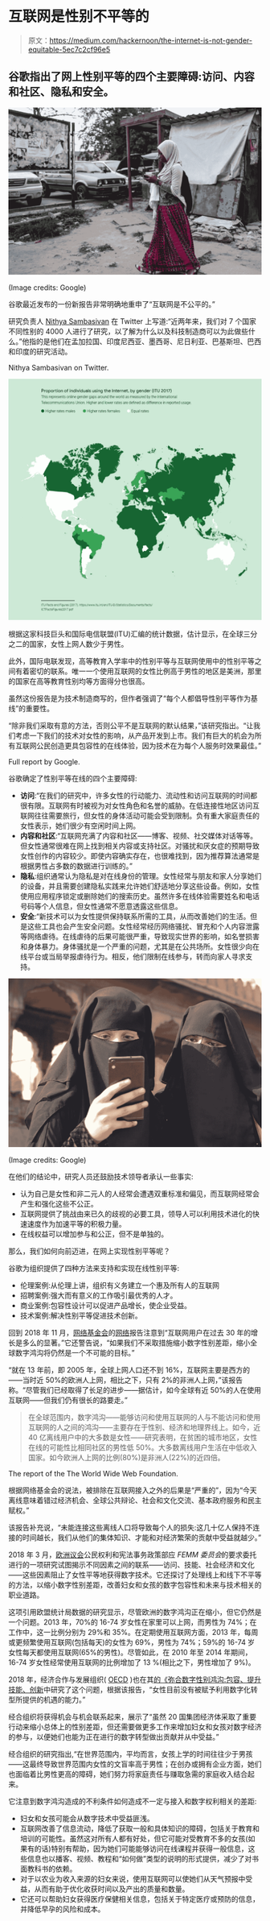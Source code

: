 # 互联网是性别不平等的

> 原文：<https://medium.com/hackernoon/the-internet-is-not-gender-equitable-5ec7c2cf96e5>

## 谷歌指出了网上性别平等的四个主要障碍:访问、内容和社区、隐私和安全。

![](img/60ebb73cf61255d1198baadb4513f5f4.png)

(Image credits: Google)

谷歌最近发布的一份新报告非常明确地重申了“互联网是不公平的。”

研究负责人 [Nithya Sambasivan](https://medium.com/u/30749b162d20?source=post_page-----5ec7c2cf96e5--------------------------------) 在 Twitter 上写道:“近两年来，我们对 7 个国家不同性别的 4000 人进行了研究，以了解为什么以及科技制造商可以为此做些什么。”他指的是他们在孟加拉国、印度尼西亚、墨西哥、尼日利亚、巴基斯坦、巴西和印度的研究活动。

Nithya Sambasivan ‏on Twitter.

![](img/6d7d6aa72de45681b1ad1b8a3d466458.png)

根据这家科技巨头和国际电信联盟(ITU)汇编的统计数据，估计显示，在全球三分之二的国家，女性上网人数少于男性。

此外，国际电联发现，高等教育入学率中的性别平等与互联网使用中的性别平等之间有着密切的联系。唯一一个使用互联网的女性比例高于男性的地区是美洲，那里的国家在高等教育性别均等方面得分也很高。

虽然这份报告是为技术制造商写的，但作者强调了“每个人都倡导性别平等作为基线”的重要性。

“除非我们采取有意的方法，否则公平不是互联网的默认结果，”该研究指出。“让我们考虑一下我们的技术对女性的影响，从产品开发到上市。我们有巨大的机会为所有互联网公民创造更具包容性的在线体验，因为技术在为每个人服务时效果最佳。”

Full report by Google.

谷歌确定了性别平等在线的四个主要障碍:

*   **访问**:“在我们的研究中，许多女性的行动能力、流动性和访问互联网的时间都很有限。互联网有时被视为对女性角色和名誉的威胁。在低连接性地区访问互联网往往需要旅行，但女性的身体活动可能会受到限制。负有重大家庭责任的女性表示，她们很少有空闲时间上网。
*   **内容和社区**:“互联网充满了内容和社区——博客、视频、社交媒体对话等等。但女性通常很难在网上找到相关内容或支持社区。对骚扰和厌女症的预期导致女性创作的内容较少。即使内容确实存在，也很难找到，因为推荐算法通常是根据男性占多数的数据进行训练的。”
*   **隐私**:组织通常认为隐私是对在线身份的管理。女性经常与朋友和家人分享她们的设备，并且需要创建隐私实践来允许她们舒适地分享这些设备。例如，女性使用应用程序锁定或删除她们的搜索历史。虽然许多在线体验需要姓名和电话号码等个人信息，但女性通常不愿意透露这些信息。
*   **安全**:“新技术可以为女性提供保持联系所需的工具，从而改善她们的生活。但是这些工具也会产生安全问题。女性经常经历网络骚扰、冒充和个人内容泄露等网络虐待。在线虐待的后果可能很严重，导致现实世界的影响，如名誉损害和身体暴力。身体骚扰是一个严重的问题，尤其是在公共场所。女性很少向在线平台或当局举报虐待行为。相反，他们限制在线参与，转而向家人寻求支持。

![](img/a031ce0b85001fab965cfcf893b7124f.png)

(Image credits: Google)

在他们的结论中，研究人员还鼓励技术领导者承认一些事实:

*   认为自己是女性和非二元人的人经常会遭遇双重标准和偏见，而互联网经常会产生和强化这些不公正。
*   互联网提供了挑战由来已久的歧视的必要工具，领导人可以利用技术进化的快速速度作为加速平等的积极力量。
*   在线权益可以增加参与和公正，但不是单独的。

那么，我们如何向前迈进，在网上实现性别平等呢？

谷歌为组织提供了四种方法来支持和实现在线性别平等:

*   伦理案例:从伦理上讲，组织有义务建立一个惠及所有人的互联网
*   招聘案例:强大而有意义的工作吸引最优秀的人才。
*   商业案例:包容性设计可以促进产品增长，使企业受益。
*   技术案例:解决性别平等促进技术创新。

回到 2018 年 11 月，[网络基金会](https://medium.com/u/aabc4af7ffad?source=post_page-----5ec7c2cf96e5--------------------------------)的[网络](http://webfoundation.org/docs/2018/11/The-Case-For-The-Web-Report.pdf)报告注意到“互联网用户在过去 30 年的增长是多么的显著。”它还警告说，“如果我们不采取措施缩小数字性别差距，缩小全球数字鸿沟将仍然是一个不可能的目标。”

“就在 13 年前，即 2005 年，全球上网人口还不到 16%，互联网主要是西方的——当时近 50%的欧洲人上网，相比之下，只有 2%的非洲人上网，”该报告称。“尽管我们已经取得了长足的进步——据估计，如今全球有近 50%的人在使用互联网——但我们仍有很长的路要走。”

> 在全球范围内，数字鸿沟——能够访问和使用互联网的人与不能访问和使用互联网的人之间的鸿沟——主要存在于性别、经济和地理界线上。如今，近 40 亿离线用户中的大多数是女性——研究表明，在贫困的城市地区，女性在线的可能性比相同社区的男性低 50%。大多数离线用户生活在中低收入国家。如今欧洲人上网的比例(80%)是非洲人(22%)的近四倍。

The report of the The World Wide Web Foundation.

根据网络基金会的说法，被排除在互联网接入之外的后果是“严重的”，因为“今天离线意味着错过经济机会、全球公共辩论、社会和文化交流、基本政府服务和民主赋权。”

该报告补充说，“未能连接这些离线人口将导致每个人的损失:这几十亿人保持不连接的时间越长，我们从他们的集体知识、才能和对经济繁荣的贡献中受益就越少。”

2018 年 3 月，[欧洲议会](https://medium.com/u/302f389ec496?source=post_page-----5ec7c2cf96e5--------------------------------)公民权利和宪法事务政策部应 *FEMM 委员会*的要求委托进行的一项研究试图揭示不同因素之间的联系——访问、技能、社会经济和文化——这些因素阻止了女性平等地获得数字技术。它还探讨了处理线上和线下不平等的方法，以缩小数字性别差距，改善妇女和女孩的数字包容性和未来与技术相关的职业道路。

这项引用欧盟统计局数据的研究显示，尽管欧洲的数字鸿沟正在缩小，但它仍然是一个问题。2013 年，70%的 16-74 岁女性在家里可以上网，而男性为 74%；在工作中，这一比例分别为 29%和 35%。在定期使用互联网方面，2013 年，每周或更频繁使用互联网(包括每天)的女性为 69%，男性为 74%；59%的 16-74 岁女性每天都使用互联网(65%的男性)。尽管如此，在 2010 年至 2014 年期间，16-74 岁女性经常使用互联网的比例增加了 13 %(相比之下，男性增加了 9%)。

2018 年，经济合作与发展组织( [OECD](https://medium.com/u/fe25a5d0be89?source=post_page-----5ec7c2cf96e5--------------------------------) )也在其[的《弥合数字性别鸿沟:包容、提升技能、创新](http://www.oecd.org/going-digital/bridging-the-digital-gender-divide.pdf)中研究了这个问题，根据该报告，“女性目前没有被赋予利用数字化转型所提供的机遇的能力。”

经合组织将获得机会与机会联系起来，展示了“虽然 20 国集团经济体采取了重要行动来缩小总体上的性别差距，但还需要做更多工作来增加妇女和女孩对数字经济的参与，以便她们也能为正在进行的数字转型做出贡献并从中受益。”

经合组织的研究指出,“在世界范围内，平均而言，女孩上学的时间往往少于男孩——这最终导致世界范围内女性的文盲率高于男性；在创办或拥有企业方面，她们也面临着比男性更高的障碍，她们努力将家庭责任与赚取急需的家庭收入结合起来。

它注意到数字鸿沟造成的不利条件如何造成不一定与接入和数字权利相关的差距:

*   妇女和女孩可能会从数字技术中受益匪浅。
*   互联网改善了信息流动，降低了获取一般和具体知识的障碍，包括关于教育和培训的可能性。虽然这对所有人都有好处，但它可能对受教育不多的女孩(如果有的话)特别有帮助，因为她们可能能够访问在线课程并获得一般信息，这些信息也以播客、视频、教程和“如何做”类型的说明的形式提供，减少了对书面教科书的依赖。
*   对于以农业为收入来源的妇女来说，使用互联网可以使她们从天气预报中受益，从而有助于优化收获时间以及产出的质量和数量。
*   它还可以帮助妇女获得医疗保健相关信息，包括关于特定医疗或预防的信息，并降低早孕的风险和成本。